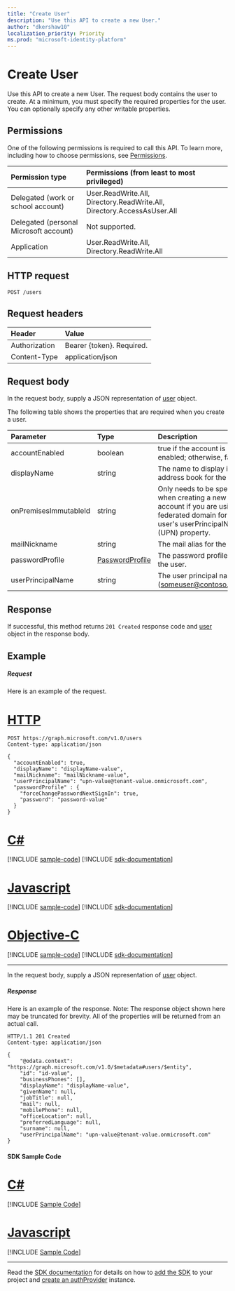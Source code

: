 ```yaml
---
title: "Create User"
description: "Use this API to create a new User."
author: "dkershaw10"
localization_priority: Priority
ms.prod: "microsoft-identity-platform"
---
```


# Create User

Use this API to create a new User.
The request body contains the user to create. At a minimum, you must specify the required properties for the user. You can optionally specify any other writable properties.
## Permissions
One of the following permissions is required to call this API. To learn more, including how to choose permissions, see [Permissions](/graph/permissions-reference).

|Permission type      | Permissions (from least to most privileged)              |
|:--------------------|:---------------------------------------------------------|
|Delegated (work or school account) | User.ReadWrite.All, Directory.ReadWrite.All, Directory.AccessAsUser.All    |
|Delegated (personal Microsoft account) | Not supported.    |
|Application | User.ReadWrite.All, Directory.ReadWrite.All |

## HTTP request
<!-- { "blockType": "ignored" } -->
```http
POST /users
```
## Request headers
| Header       | Value |
|:---------------|:--------|
| Authorization  | Bearer {token}. Required.  |
| Content-Type  | application/json  |

## Request body
In the request body, supply a JSON representation of [user](../resources/user.md) object.

The following table shows the properties that are required when you create a user.

| Parameter | Type | Description|
|:---------------|:--------|:----------|
|accountEnabled |boolean |true if the account is enabled; otherwise, false.|
|displayName |string |The name to display in the address book for the user.|
|onPremisesImmutableId |string |Only needs to be specified when creating a new user account if you are using a federated domain for the user's userPrincipalName (UPN) property.|
|mailNickname |string |The mail alias for the user.|
|passwordProfile|[PasswordProfile](../resources/passwordprofile.md) |The password profile for the user.|
|userPrincipalName |string |The user principal name (someuser@contoso.com).|

## Response

If successful, this method returns `201 Created` response code and [user](../resources/user.md) object in the response body.

## Example
##### Request
Here is an example of the request.

# [HTTP](#tab/http)
<!-- {
  "blockType": "request",
  "name": "create_user_from_users"
}-->
```http
POST https://graph.microsoft.com/v1.0/users
Content-type: application/json

{
  "accountEnabled": true,
  "displayName": "displayName-value",
  "mailNickname": "mailNickname-value",
  "userPrincipalName": "upn-value@tenant-value.onmicrosoft.com",
  "passwordProfile" : {
    "forceChangePasswordNextSignIn": true,
    "password": "password-value"
  }
}
```
# [C#](#tab/csharp)
[!INCLUDE [sample-code](../includes/snippets/csharp/create-user-from-users-csharp-snippets.md)]
[!INCLUDE [sdk-documentation](../includes/snippets/snippets-sdk-documentation-link.md)]

# [Javascript](#tab/javascript)
[!INCLUDE [sample-code](../includes/snippets/javascript/create-user-from-users-javascript-snippets.md)]
[!INCLUDE [sdk-documentation](../includes/snippets/snippets-sdk-documentation-link.md)]

# [Objective-C](#tab/objc)
[!INCLUDE [sample-code](../includes/snippets/objc/create-user-from-users-objc-snippets.md)]
[!INCLUDE [sdk-documentation](../includes/snippets/snippets-sdk-documentation-link.md)]

---

In the request body, supply a JSON representation of [user](../resources/user.md) object.
##### Response
Here is an example of the response. Note: The response object shown here may be truncated for brevity. All of the properties will be returned from an actual call.
<!-- {
  "blockType": "response",
  "truncated": true,
  "@odata.type": "microsoft.graph.user"
} -->
```http
HTTP/1.1 201 Created
Content-type: application/json

{
    "@odata.context": "https://graph.microsoft.com/v1.0/$metadata#users/$entity",
    "id": "id-value",
    "businessPhones": [],
    "displayName": "displayName-value",
    "givenName": null,
    "jobTitle": null,
    "mail": null,
    "mobilePhone": null,
    "officeLocation": null,
    "preferredLanguage": null,
    "surname": null,
    "userPrincipalName": "upn-value@tenant-value.onmicrosoft.com"
}
```
#### SDK Sample Code
# [C#](#tab/CS)
[!INCLUDE [Sample Code]( ../includes/create_user_from_users-CS-snippets.md)]

# [Javascript](#tab/Javascript)
[!INCLUDE [Sample Code]( ../includes/create_user_from_users-Javascript-snippets.md)]

---

Read the [SDK documentation](https://docs.microsoft.com/en-us/graph/sdks/sdks-overview) for details on how to [add the SDK](https://docs.microsoft.com/en-us/graph/sdks/sdk-installation) to your project and [create an authProvider](https://docs.microsoft.com/en-us/graph/sdks/choose-authentication-providers) instance.


<!-- uuid: 8fcb5dbc-d5aa-4681-8e31-b001d5168d79
2015-10-25 14:57:30 UTC -->
<!-- {
  "type": "#page.annotation",
  "description": "Create User",
  "keywords": "",
  "section": "documentation",
  "tocPath": "",
  "suppressions": [
    "Error: /api-reference/v1.0/api/user-post-users.md:\r\n      Exception processing links.\r\n    System.ArgumentException: Link Definition was null. Link text: !INCLUDE [Sample Code]( ../includes/create_user_from_users-CS-snippets.md)\r\n      at ApiDoctor.Validation.DocFile.get_LinkDestinations()\r\n      at ApiDoctor.Validation.DocSet.ValidateLinks(Boolean includeWarnings, String[] relativePathForFiles, IssueLogger issues, Boolean requireFilenameCaseMatch, Boolean printOrphanedFiles)",
    "Error: /api-reference/v1.0/api/user-post-users.md:\r\n      Exception processing links.\r\n    System.ArgumentException: Link Definition was null. Link text: !INCLUDE [Sample Code]( ../includes/create_user_from_users-Javascript-snippets.md)\r\n      at ApiDoctor.Validation.DocFile.get_LinkDestinations()\r\n      at ApiDoctor.Validation.DocSet.ValidateLinks(Boolean includeWarnings, String[] relativePathForFiles, IssueLogger issues, Boolean requireFilenameCaseMatch, Boolean printOrphanedFiles)"
  ]
}-->
